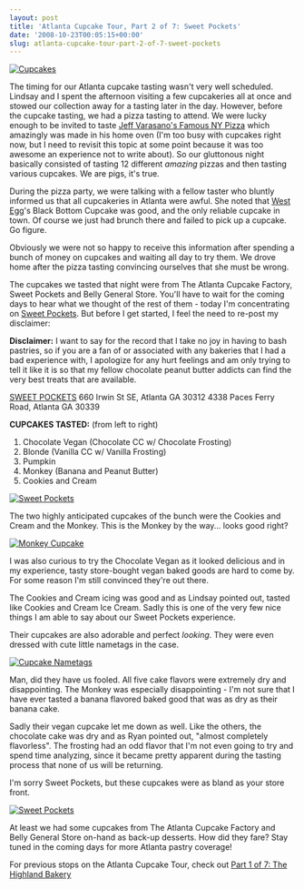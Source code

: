```yaml
---
layout: post
title: 'Atlanta Cupcake Tour, Part 2 of 7: Sweet Pockets'
date: '2008-10-23T00:05:15+00:00'
slug: atlanta-cupcake-tour-part-2-of-7-sweet-pockets
---
```

<a href="http://www.flickr.com/photos/kstar810/2939309839/in/set-72157608008574439/"><img src="http://farm4.static.flickr.com/3168/2939309839_b6039d17bf.jpg?v=0" alt="Cupcakes" /></a>

The timing for our Atlanta cupcake tasting wasn't very well scheduled. Lindsay and I spent the afternoon visiting a few cupcakeries all at once and stowed our collection away for a tasting later in the day. However, before the cupcake tasting, we had a pizza tasting to attend. We were lucky enough to be invited to taste <a href="http://www.varasanos.com/PizzaRecipe.htm">Jeff Varasano's Famous NY Pizza</a> which amazingly was made in his home oven (I'm too busy with cupcakes right now, but I need to revisit this topic at some point because it was too awesome an experience not to write about). So our gluttonous night basically consisted of tasting 12 different *amazing* pizzas and then tasting various cupcakes. We are pigs, it's true.

During the pizza party, we were talking with a fellow taster who bluntly informed us that all cupcakeries in Atlanta were awful. She noted that <a href="http://www.westeggcafe.com/">West Egg</a>'s Black Bottom Cupcake was good, and the only reliable cupcake in town. Of course we just had brunch there and failed to pick up a cupcake. Go figure.

Obviously we were not so happy to receive this information after spending a bunch of money on cupcakes and waiting all day to try them. We drove home after the pizza tasting convincing ourselves that she must be wrong. 

The cupcakes we tasted that night were from The Atlanta Cupcake Factory, Sweet Pockets and Belly General Store. You'll have to wait for the coming days to hear what we thought of the rest of them - today I'm concentrating on <a href="http://www.sweet-pockets.com/">Sweet Pockets</a>. But before I get started, I feel the need to re-post my disclaimer:

<strong>Disclaimer:</strong> I want to say for the record that I take no joy in having to bash pastries, so if you are a fan of or associated with any bakeries that I had a bad experience with, I apologize for any hurt feelings and am only trying to tell it like it is so that my fellow chocolate peanut butter addicts can find the very best treats that are available. 

<a href="http://www.sweet-pockets.com/">SWEET POCKETS</a>
660 Irwin St SE, Atlanta GA 30312
4338 Paces Ferry Road, Atlanta GA 30339

<strong>CUPCAKES TASTED:</strong> (from left to right)
1. Chocolate Vegan (Chocolate CC w/ Chocolate Frosting)
2. Blonde (Vanilla CC w/ Vanilla Frosting)
3. Pumpkin 
4. Monkey (Banana and Peanut Butter)
5. Cookies and Cream

<a href="http://www.flickr.com/photos/kstar810/2940154212/in/set-72157608008574439/"><img src="http://farm4.static.flickr.com/3230/2940154212_92327a6c29.jpg?v=0" alt="Sweet Pockets" /></a>

The two highly anticipated cupcakes of the bunch were the Cookies and Cream and the Monkey. This is the Monkey by the way... looks good right?

<a href="http://www.flickr.com/photos/kstar810/2940154516/in/set-72157608008574439/"><img src="http://farm4.static.flickr.com/3147/2940154516_bedeb6dabf.jpg?v=0" alt="Monkey Cupcake" /></a>

I was also curious to try the Chocolate Vegan as it looked delicious and in my experience, tasty store-bought vegan baked goods are hard to come by. For some reason I'm still convinced they're out there.

The Cookies and Cream icing was good and as Lindsay pointed out, tasted like Cookies and Cream Ice Cream. Sadly this is one of the very few nice things I am able to say about our Sweet Pockets experience.

Their cupcakes are also adorable and perfect <em>looking</em>. They were even dressed with cute little nametags in the case.

<a href="http://www.flickr.com/photos/kstar810/2939301683/in/set-72157608008574439/"><img src="http://farm4.static.flickr.com/3171/2939301683_a9ec363be7.jpg?v=0" alt="Cupcake Nametags" /></a>

Man, did they have us fooled. All five cake flavors were extremely dry and disappointing. The Monkey was especially disappointing - I'm not sure that I have ever tasted a banana flavored baked good that was as dry as their banana cake. 

Sadly their vegan cupcake let me down as well. Like the others, the chocolate cake was dry and as Ryan pointed out, "almost completely flavorless". The frosting had an odd flavor that I'm not even going to try and spend time analyzing, since it became pretty apparent during the tasting process that none of us will be returning. 

I'm sorry Sweet Pockets, but these cupcakes were as bland as your store front.

<a href="http://www.flickr.com/photos/kstar810/2940155202/in/set-72157608008574439/"><img src="http://farm4.static.flickr.com/3184/2940155202_5412e15d1d.jpg?v=0" alt="Sweet Pockets" /></a>

At least we had some cupcakes from The Atlanta Cupcake Factory and Belly General Store on-hand as back-up desserts. How did they fare? Stay tuned in the coming days for more Atlanta pastry coverage!

For previous stops on the Atlanta Cupcake Tour, check out <a href="http://www.cpbgallery.com/2008/10/21/atlanta-cupcake-tour-part-1-of-7-the-highland-bakery/">Part 1 of 7: The Highland Bakery</a>

